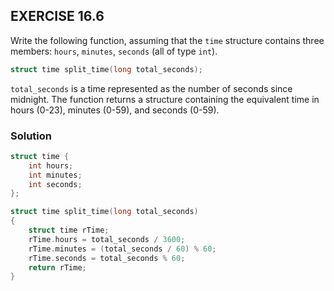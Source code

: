 ## EXERCISE 16.6
Write the following function, assuming that the `time` structure contains three members: `hours`, `minutes`, `seconds` (all of type `int`).
```c
struct time split_time(long total_seconds);
```
`total_seconds` is a time represented as the number of seconds since midnight. The function returns a structure containing the equivalent time in hours (0-23), minutes (0-59), and seconds (0-59).

### Solution
```c
struct time {
    int hours;
    int minutes;
    int seconds;
};

struct time split_time(long total_seconds)
{
    struct time rTime;
    rTime.hours = total_seconds / 3600;
    rTime.minutes = (total_seconds / 60) % 60;
    rTime.seconds = total_seconds % 60;
    return rTime;
}
```
